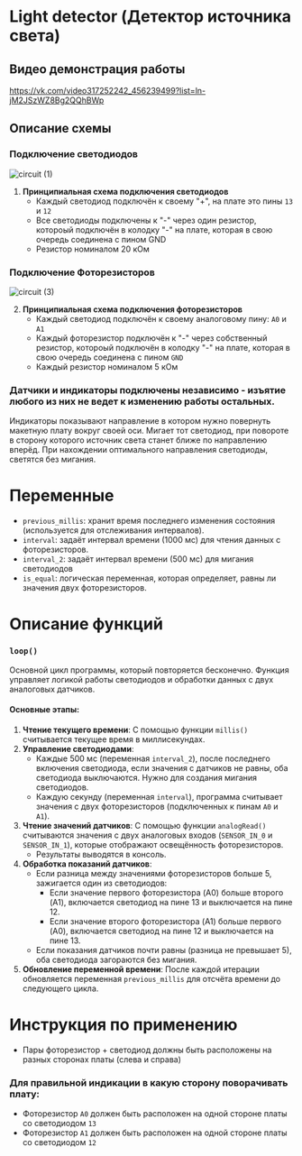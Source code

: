 # Light detector (Детектор источника света)

## Видео демонстрация работы
https://vk.com/video317252242_456239499?list=ln-jM2JSzWZ8Bg2QQhBWp

## Описание схемы
### Подключение светодиодов
![circuit (1)](https://github.com/user-attachments/assets/9559d103-df59-4ca5-b660-6ca4c773d046)
1. **Принципиальная схема подключения светодиодов**
   - Каждый светодиод подключён к своему "+", на плате это пины `13` и `12`
   - Все светодиоды подключены к "-" через один резистор, котороый подключён в колодку "-" на плате, которая в свою очередь соединена с пином GND
   - Резистор номиналом 20 кОм
### Подключение Фоторезисторов
![circuit (3)](https://github.com/user-attachments/assets/ce224122-b6ea-4442-b14f-47238892224d)

2. **Принципиальная схема подключения фоторезисторов**
    - Каждый светодиод подключён к своему аналоговому пину: `A0` и `A1`
    - Каждый фоторезистор подключён к "-" через собственный резистор, котороый подключён в колодку "-" на плате, которая в свою очередь соединена с пином `GND`
    - Каждый резистор номиналом 5 кОм

###  Датчики и индикаторы  подключены независимо - изъятие любого из них не ведет к изменению работы остальных.  
Индикаторы показывают направление в котором нужно повернуть макетную плату вокруг своей оси. Мигает тот светодиод, 
при повороте в сторону которого источник света станет ближе по направлению вперёд. 
При нахождении оптимального направления светодиоды, светятся без мигания.

# Переменные

- `previous_millis`: хранит время последнего изменения состояния (используется для отслеживания интервалов).
- `interval`: задаёт интервал времени (1000 мс) для чтения данных с фоторезисторов.
- `interval_2`: задаёт интервал времени (500 мс) для мигания светодиодов
- `is_equal`: логическая переменная, которая определяет, равны ли значения двух фоторезисторов.

# Описание функций

### `loop()`
Основной цикл программы, который повторяется бесконечно. Функция управляет логикой работы светодиодов и обработки данных с двух аналоговых датчиков.

#### Основные этапы:
1. **Чтение текущего времени**: С помощью функции `millis()` считывается текущее время в миллисекундах.
2. **Управление светодиодами**:
   - Каждые 500 мс (переменная `interval_2`), после последнего включения светодиода, если значения с датчиков не равны, оба светодиода выключаются. Нужно для создания мигания светодиодов.
   - Каждую секунду (переменная `interval`), программа считывает значения с двух фоторезисторов (подключенных к пинам `A0` и `A1`).
3. **Чтение значений датчиков**: С помощью функции `analogRead()` считываются значения с двух аналоговых входов (`SENSOR_IN_0` и `SENSOR_IN_1`), которые отображают освещённость фоторезисторов.
   - Результаты выводятся в консоль.
4. **Обработка показаний датчиков**:
   - Если разница между значениями фоторезисторов больше 5, зажигается один из светодиодов:
     - Если значение первого фоторезистора (A0) больше второго (A1), включается светодиод на пине 13 и выключается на пине 12.
     - Если значение второго фоторезистора (A1) больше первого (A0), включается светодиод на пине 12 и выключается на пине 13.
   - Если показания датчиков почти равны (разница не превышает 5), оба светодиода загораются без мигания.
5. **Обновление переменной времени**: После каждой итерации обновляется переменная `previous_millis` для отсчёта времени до следующего цикла.

# Инструкция по применению
  - Пары фоторезистор + светодиод должны быть расположены на разных сторонах платы (слева и справа)
### Для правильной индикации в какую сторону поворачивать плату:
  - Фоторезистор `A0` должен быть расположен на одной стороне платы со светодиодом `13`
  - Фоторезистор `A1` должен быть расположен на одной стороне платы со светодиодом `12`
